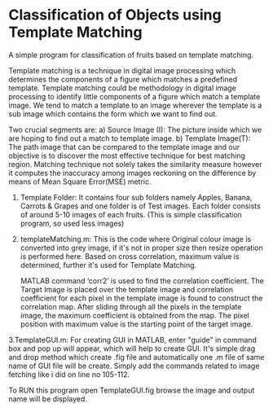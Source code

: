 # Classification of Objects using Template Matching


A simple program for classification of fruits based on template matching.

Template matching is a technique in digital image processing which determines the components of a figure which matches a predefined template. 
Template matching could be methodology in digital image processing to identify little components of a figure which match a template image. 
We tend to match a template to an image wherever the template is a sub image which contains the form which we want to find out.


Two crucial segments are:
a) Source Image (I): The picture inside which we are hoping to find out a match to template image.
b) Template Image(T): The path image that can be compared to the template image and our objective is to discover the most effective technique for best matching region.
Matching technique not solely takes the similarity measure however it computes the inaccuracy among images reckoning on the difference by means of Mean Square Error(MSE) metric.

                                    

1. Template Folder: It contains four sub folders namely Apples, Banana, Carrots & Grapes and one folder is of Test images.
Each folder consists of around 5-10 images of each fruits. (This is simple classification program, so used less images)

2. templateMatching.m: This is the code where Original colour image is converted into grey image, if it's not in proper size then resize operation is performed here.
Based on cross correlation, maximum value is determined, further it's used for Template Matching.

    MATLAB command ‘corr2’ is used to find the correlation coefficient. The Target Image is placed over the template image and correlation coefficient for each pixel in the 
    template image is found to construct the correlation map. After sliding through all the pixels in the template image, the maximum coefficient is obtained from the map. 
    The pixel position with maximum value is the starting point of the target image.

3.TemplateGUI.m: For creating GUI in MATLAB, enter "guide" in command box and pop up will appear, which will help to create GUI. It's simple drag and drop method 
which create .fig file and automatically one .m file of same name of GUI file will be create. Simply add the commands related to image fetching like i did on line no 105-112.

To RUN this program open TemplateGUI.fig browse the image and output name will be displayed.
